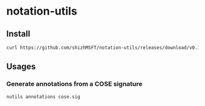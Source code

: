 # notation-utils

## Install

```sh
curl https://github.com/shizhMSFT/notation-utils/releases/download/v0.1.0/notation-utils_0.1.0_linux_amd64.tar.gz -Lo- | tar -C ~/bin -xvz nutils
```

## Usages

### Generate annotations from a COSE signature

```sh
nutils annotations cose.sig
```

